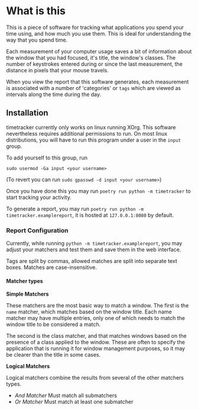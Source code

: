 # What is this

This is a piece of software for tracking what applications you spend your time using, and how much you use them. This is
ideal for understanding the way that you spend time.

Each measurement of your computer usage saves a bit of information about the window that you had focused, it's title,
the window's classes. The number of keystrokes entered during or since the last measurement, the distance in pixels that
your mouse travels.

When you view the report that this software generates, each measurement is associated with a number of 'categories' or
`tags` which are viewed as intervals along the time during the day.

## Installation

timetracker currently only works on linux running XOrg. This software nevertheless requires additional permissions to
run. On most linux distributions, you will have to run this program under a user in the `input` group.

To add yourself to this group, run

```shell
sudo usermod -Ga input <your username> 
```

(To revert you can run `sudo gpasswd -d input <your username>`)

Once you have done this you may run `poetry run python -m timetracker` to start tracking your activity.

To generate a report, you may run `poetry run python -m timetracker.examplereport`, it is hosted at `127.0.0.1:8080` by
default.

### Report Configuration

Currently, while running `python -m timetracker.examplereport`, you may adjust your matchers and test them and save them
in the web interface.

Tags are split by commas, allowed matches are split into separate text boxes. Matches are case-insensitive.

#### Matcher types

**Simple Matchers**

These matchers are the most basic way to match a window. The first is the `name` matcher, which matches based on the
window title. Each name matcher may have multiple entries, only one of which needs to match the window title to be
considered a match.

The second is the class matcher, and that matches windows based on the presence of a class applied to the window. These
are often to specify the application that is running it for window management purposes, so it may be clearer than the
title in some cases.

**Logical Matchers**

Logical matchers combine the results from several of the other matchers types.

* *And Matcher* Must match all submatchers
* *Or Matcher* Must match at least one submatcher

